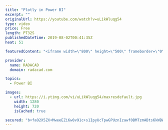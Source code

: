 ```yaml
---
title: "Plotly in Power BI"
excerpt: ""
originalUrl: https://youtube.com/watch?v=uLikWluqg54
type: video
price: Free
length: PT32S
publishedDateTime: 2019-08-02T00:41:35Z
heat: 51

featuredContent: "<iframe width=\"800\" height=\"500\" frameborder=\"0\" src=\"https://www.youtube.com/embed/uLikWluqg54\" allow=\"accelerometer; autoplay; encrypted-media; gyroscope; picture-in-picture\" allowfullscreen></iframe>"

provider:
  name: RADACAD
  domain: radacad.com

topics:
  - Power BI

images:
  - url: https://i.ytimg.com/vi/uLikWluqg54/maxresdefault.jpg
    width: 1280
    height: 720
    isCached: true

secured: "b+faO2X5ZX+MweeEZi6w8v91c+s1IpyUcTpwGPUznIzawf0BMTzmABts6kWBW4jEfT4FPn+mNJzErXMf/odHbq7MnN+aO35UJTUcB2vSPH9GtUZWyjI1QRKc8ExSU5N+5Mi1GPg4pvPb5C2V/bFOFbDkVJjkQouyO8mFjUMawq4BkhP1AKqER2SEDE8jFoadPNvMlZcZDJ0PA5wKDGburWOVMYItLoLSolSGqxkRQgMFpaeO8wXdgT592cvup2SyTtVl0GPVSqiN9sVOTp6loHV1nsOVxCf/FltS3c1QTScryzS3/2EY3zzsV8NPm4c4MKSwxxOMFTOFIL8gSGN3IWHEVzSC+HP1Xcd/LnIdylZobd7WMwRRK0zWT3N33sWtClLDZz4+iVxZFb4jYN08Dngibv0OiXOjlW1ErvIlOXY=;AlCuOTU6Hjq8NgB16tiGjw=="
---
```


